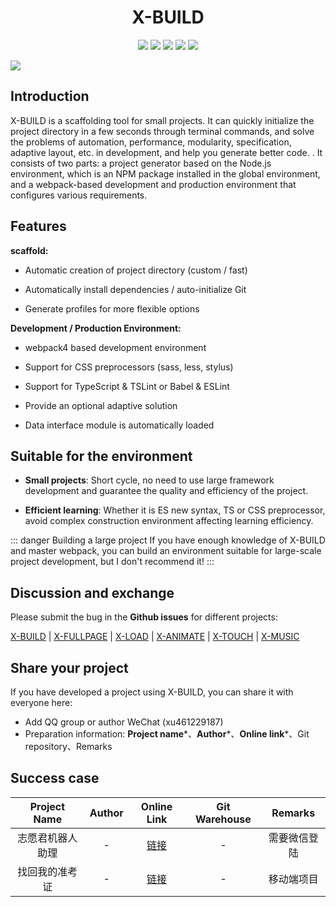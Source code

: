 <h1 align="center">X-BUILD</h1>
<p align="center">
  <a href="https://travis-ci.org/codexu/x-build"><img src="https://travis-ci.org/codexu/x-build.svg?branch=master" /></a>
  <a href="https://www.npmjs.com/package/x-build"><img src="https://img.shields.io/npm/v/x-build.svg" /></a>
  <a href="https://www.npmjs.com/package/x-build"><img src="https://img.shields.io/npm/dm/x-build.svg" /></a>
  <a href="https://github.com/codexu/x-build/blob/master/LICENSE"><img src="https://img.shields.io/github/license/mashape/apistatus.svg" /></a>
  <a href="https://github.com/codexu/x-build/"><img src="https://img.shields.io/github/stars/codexu/x-build.svg?style=social" /></a>
</p>

![](http://ww2.sinaimg.cn/large/006tNc79ly1g3yij4uah1g30rs0hzdnt.gif)


## Introduction

X-BUILD is a scaffolding tool for small projects. It can quickly initialize the project directory in a few seconds through terminal commands, and solve the problems of automation, performance, modularity, specification, adaptive layout, etc. in development, and help you generate better code. . It consists of two parts: a project generator based on the Node.js environment, which is an NPM package installed in the global environment, and a webpack-based development and production environment that configures various requirements.

## Features

**scaffold:**

- Automatic creation of project directory (custom / fast)

- Automatically install dependencies / auto-initialize Git

- Generate profiles for more flexible options

**Development / Production Environment:**

- webpack4 based development environment

- Support for CSS preprocessors (sass, less, stylus)

- Support for TypeScript & TSLint or Babel & ESLint

- Provide an optional adaptive solution

- Data interface module is automatically loaded

## Suitable for the environment

- **Small projects**: Short cycle, no need to use large framework development and guarantee the quality and efficiency of the project.

- **Efficient learning**: Whether it is ES new syntax, TS or CSS preprocessor, avoid complex construction environment affecting learning efficiency.

::: danger Building a large project
If you have enough knowledge of X-BUILD and master webpack, you can build an environment suitable for large-scale project development, but I don't recommend it!
:::

## Discussion and exchange

Please submit the bug in the **Github issues** for different projects:

[X-BUILD](https://github.com/codexu/x-build/issues) |
[X-FULLPAGE](https://github.com/codexu/x-fullpage/issues) |
[X-LOAD](https://github.com/codexu/x-load/issues) |
[X-ANIMATE](https://github.com/codexu/x-animate/issues) |
[X-TOUCH](https://github.com/codexu/x-touch/issues) |
[X-MUSIC](https://github.com/codexu/x-music/issues)

## Share your project

If you have developed a project using X-BUILD, you can share it with everyone here:

- Add QQ group or author WeChat (xu461229187)
- Preparation information: **Project name***、**Author***、**Online link***、Git repository、Remarks

## Success case

Project Name | Author | Online Link | Git Warehouse | Remarks
:-: | :-: | :-: | :-: | :-:
志愿君机器人助理 | - | [链接](https://ygaokao.com/gaokao/index.html) | - | 需要微信登陆
找回我的准考证 | - | [链接](https://ygaokao.com/zkz/index.html) | - | 移动端项目
